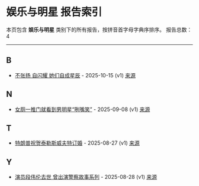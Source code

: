 # 娱乐与明星 报告索引

本页包含 **娱乐与明星** 类别下的所有报告，按拼音首字母字典序排序。
报告总数：4

---

## B

- [不张扬 自闪耀 她们自成星辰](bu-zhang-yang-zi-shan-yao-ta-men-zi-cheng-xing-chen-2025-10-15--v1.md) - 2025-10-15 (v1) [来源](https://www.baidu.com/s?wd=%E4%B8%8D%E5%BC%A0%E6%89%AC+%E8%87%AA%E9%97%AA%E8%80%80+%E5%A5%B9%E4%BB%AC%E8%87%AA%E6%88%90%E6%98%9F%E8%BE%B0&sa=fyb_news&rsv_dl=fyb_news)

## N

- [女厕一推门就看到男明星“咧嘴笑”](nu-ce-yi-tui-men-jiu-kan-dao-nan-ming-xing-lie-zui-xiao-2025-09-08--v1.md) - 2025-09-08 (v1) [来源](https://www.baidu.com/s?wd=%E5%A5%B3%E5%8E%95%E4%B8%80%E6%8E%A8%E9%97%A8%E5%B0%B1%E7%9C%8B%E5%88%B0%E7%94%B7%E6%98%8E%E6%98%9F%E2%80%9C%E5%92%A7%E5%98%B4%E7%AC%91%E2%80%9D&sa=fyb_news&rsv_dl=fyb_news)

## T

- [特朗普祝贺泰勒斯威夫特订婚](te-lang-pu-zhu-he-tai-le-si-wei-fu-te-ding-hun-2025-08-27--v1.md) - 2025-08-27 (v1) [来源](https://www.baidu.com/s?wd=%E7%89%B9%E6%9C%97%E6%99%AE%E7%A5%9D%E8%B4%BA%E6%B3%B0%E5%8B%92%E6%96%AF%E5%A8%81%E5%A4%AB%E7%89%B9%E8%AE%A2%E5%A9%9A&sa=fyb_news&rsv_dl=fyb_news)

## Y

- [演员段伟伦去世 曾出演警察故事系列](yan-yuan-duan-wei-lun-qu-shi-ceng-chu-yan-jing-cha-gu-shi-xi-lie-2025-08-28--v1.md) - 2025-08-28 (v1) [来源](https://www.baidu.com/s?wd=%E6%BC%94%E5%91%98%E6%AE%B5%E4%BC%9F%E4%BC%A6%E5%8E%BB%E4%B8%96+%E6%9B%BE%E5%87%BA%E6%BC%94%E8%AD%A6%E5%AF%9F%E6%95%85%E4%BA%8B%E7%B3%BB%E5%88%97&sa=fyb_news&rsv_dl=fyb_news)
